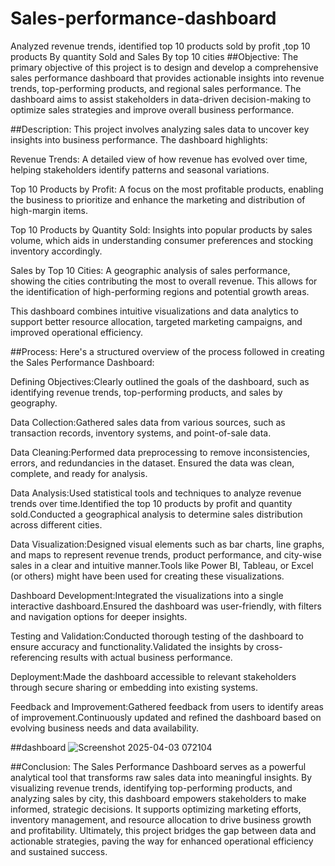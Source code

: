 # Sales-performance-dashboard
Analyzed revenue trends, identified top 10 products sold by profit ,top 10 products By quantity Sold and Sales By top 10 cities
##Objective:
The primary objective of this project is to design and develop a comprehensive sales performance dashboard that provides actionable insights into revenue trends, top-performing products, and regional sales performance. The dashboard aims to assist stakeholders in data-driven decision-making to optimize sales strategies and improve overall business performance.

##Description:
This project involves analyzing sales data to uncover key insights into business performance. The dashboard highlights:

Revenue Trends: A detailed view of how revenue has evolved over time, helping stakeholders identify patterns and seasonal variations.

Top 10 Products by Profit: A focus on the most profitable products, enabling the business to prioritize and enhance the marketing and distribution of high-margin items.

Top 10 Products by Quantity Sold: Insights into popular products by sales volume, which aids in understanding consumer preferences and stocking inventory accordingly.

Sales by Top 10 Cities: A geographic analysis of sales performance, showing the cities contributing the most to overall revenue. This allows for the identification of high-performing regions and potential growth areas.

This dashboard combines intuitive visualizations and data analytics to support better resource allocation, targeted marketing campaigns, and improved operational efficiency.

##Process:
Here's a structured overview of the process followed in creating the Sales Performance Dashboard:

Defining Objectives:Clearly outlined the goals of the dashboard, such as identifying revenue trends, top-performing products, and sales by geography.

Data Collection:Gathered sales data from various sources, such as transaction records, inventory systems, and point-of-sale data.

Data Cleaning:Performed data preprocessing to remove inconsistencies, errors, and redundancies in the dataset. Ensured the data was clean, complete, and ready for analysis.

Data Analysis:Used statistical tools and techniques to analyze revenue trends over time.Identified the top 10 products by profit and quantity sold.Conducted a geographical analysis to determine sales distribution across different cities.

Data Visualization:Designed visual elements such as bar charts, line graphs, and maps to represent revenue trends, product performance, and city-wise sales in a clear and intuitive manner.Tools like Power BI, Tableau, or Excel (or others) might have been used for creating these visualizations.

Dashboard Development:Integrated the visualizations into a single interactive dashboard.Ensured the dashboard was user-friendly, with filters and navigation options for deeper insights.

Testing and Validation:Conducted thorough testing of the dashboard to ensure accuracy and functionality.Validated the insights by cross-referencing results with actual business performance.

Deployment:Made the dashboard accessible to relevant stakeholders through secure sharing or embedding into existing systems.

Feedback and Improvement:Gathered feedback from users to identify areas of improvement.Continuously updated and refined the dashboard based on evolving business needs and data availability.

##dashboard
![Screenshot 2025-04-03 072104](https://github.com/user-attachments/assets/650a3b1d-dc6e-4621-87f2-196297498214)

##Conclusion:
The Sales Performance Dashboard serves as a powerful analytical tool that transforms raw sales data into meaningful insights. By visualizing revenue trends, identifying top-performing products, and analyzing sales by city, this dashboard empowers stakeholders to make informed, strategic decisions. It supports optimizing marketing efforts, inventory management, and resource allocation to drive business growth and profitability. Ultimately, this project bridges the gap between data and actionable strategies, paving the way for enhanced operational efficiency and sustained success.


